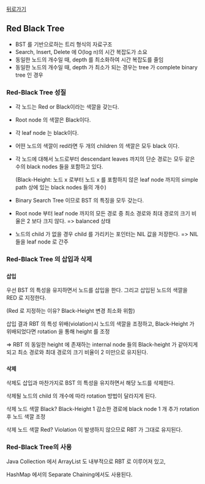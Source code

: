 <a href="https://github.com/jhlee225/studyDevRepo">뒤로가기</a>

## Red Black Tree

- BST 를 기반으로하는 트리 형식의 자료구조
- Search, Insert, Delete 에 O(log n)의 시간 복잡도가 소요
- 동일한 노드의 개수일 때, depth 를 최소화하여 시간 복잡도를 줄임 
- 동일한 노드의 개수일 때, depth 가 최소가 되는 경우는 tree 가 complete binary tree 인 경우

### Red-Black Tree 성질

- 각 노드는 Red or Black이라는 색깔을 갖는다.
- Root node 의 색깔은 Black이다.
- 각 leaf node 는 black이다.
- 어떤 노드의 색깔이 red라면 두 개의 children 의 색깔은 모두 black 이다.
- 각 노드에 대해서 노드로부터 descendant leaves 까지의 단순 경로는 모두 같은 수의 black nodes 들을 포함하고 있다. 

  (Black-Height:  노드 x 로부터 노드 x 를 포함하지 않은 leaf node 까지의 simple path 상에 있는 black nodes 들의 개수)

- Binary Search Tree 이므로 BST 의 특징을 모두 갖는다.
- Root node 부터 leaf node 까지의 모든 경로 중 최소 경로와 최대 경로의 크기 비율은 2 보다 크지 않다. => balanced 상태
- 노드의 child 가 없을 경우 child 를 가리키는 포인터는 NIL 값을 저장한다. => NIL들을 leaf node 로 간주

### Red-Black Tree 의 삽입과 삭제

### `삽입`

우선 BST 의 특성을 유지하면서 노드를 삽입을 한다. 그리고 삽입된 노드의 색깔을 RED 로 지정한다. 

(Red 로 지정하는 이유? Black-Height 변경 최소화 위함)

삽입 결과 RBT 의 특성 위배(violation)시 노드의 색깔을 조정하고, Black-Height 가 위배되었다면 rotation 을 통해 height 를 조정

=> RBT 의 동일한 height 에 존재하는 internal node 들의 Black-height 가 같아지게 되고 최소 경로와 최대 경로의 크기 비율이 2 미만으로 유지된다.

### `삭제`

삭제도 삽입과 마찬가지로 BST 의 특성을 유지하면서 해당 노드를 삭제한다. 

삭제될 노드의 child 의 개수에 따라 rotation 방법이 달라지게 된다. 

삭제 노드 색깔 Black? Black-Height 1 감소한 경로에 black node 1 개 추가 rotation 후 노드 색깔 조정

삭제 노드 색깔 Red? Violation 이 발생하지 않으므로 RBT 가 그대로 유지된다. 

### Red-Black Tree의 사용

Java Collection 에서 ArrayList 도 내부적으로 RBT 로 이루어져 있고, 

HashMap 에서의 Separate Chaining에서도 사용된다. 